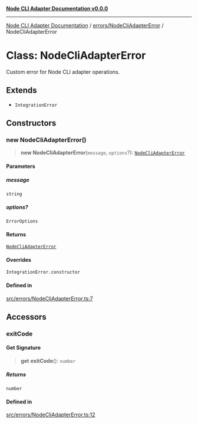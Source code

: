 [**Node CLI Adapter Documentation v0.0.0**](../../../README.md)

***

[Node CLI Adapter Documentation](../../../modules.md) / [errors/NodeCliAdapterError](../README.md) / NodeCliAdapterError

# Class: NodeCliAdapterError

Custom error for Node CLI adapter operations.

## Extends

- `IntegrationError`

## Constructors

### new NodeCliAdapterError()

> **new NodeCliAdapterError**(`message`, `options`?): [`NodeCliAdapterError`](NodeCliAdapterError.md)

#### Parameters

##### message

`string`

##### options?

`ErrorOptions`

#### Returns

[`NodeCliAdapterError`](NodeCliAdapterError.md)

#### Overrides

`IntegrationError.constructor`

#### Defined in

[src/errors/NodeCliAdapterError.ts:7](https://github.com/stonemjs/node-cli-adapter/blob/30743f7aaaae46db17826e810be4549d56406b6f/src/errors/NodeCliAdapterError.ts#L7)

## Accessors

### exitCode

#### Get Signature

> **get** **exitCode**(): `number`

##### Returns

`number`

#### Defined in

[src/errors/NodeCliAdapterError.ts:12](https://github.com/stonemjs/node-cli-adapter/blob/30743f7aaaae46db17826e810be4549d56406b6f/src/errors/NodeCliAdapterError.ts#L12)
